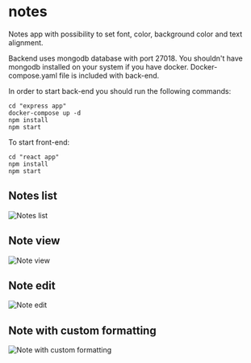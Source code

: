 # notes

Notes app with possibility to set font, color, background color and text alignment.

Backend uses mongodb database with port 27018. You shouldn't have mongodb installed on your system if you have docker. Docker-compose.yaml file is included with back-end.

In order to start back-end you should run the following commands:
```
cd "express app"
docker-compose up -d
npm install
npm start

```
To start front-end:
```
cd "react app"
npm install
npm start
```
## Notes list

![Notes list](https://user-images.githubusercontent.com/95356840/144575182-58f0d99d-a2d3-4f93-9bb9-84956afda120.png)

## Note view

![Note view](https://user-images.githubusercontent.com/95356840/144575245-95b5c84d-1ade-4ae9-bedc-4e4d8dabd90c.png)

## Note edit

![Note edit](https://user-images.githubusercontent.com/95356840/144575273-8d3aa815-2403-4dcb-98ee-4c346d10818a.png)

## Note with custom formatting

![Note with custom formatting](https://user-images.githubusercontent.com/95356840/144575400-f4917983-99e5-43a1-997d-67dad0da15b7.png)
